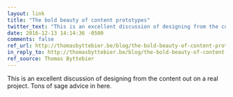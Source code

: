 ```yaml
---
layout: link
title: "The bold beauty of content prototypes"
twitter_text: "This is an excellent discussion of designing from the content out on a real project."
date: 2016-12-13 14:14:36 -0500
comments: false
ref_url: http://thomasbyttebier.be/blog/the-bold-beauty-of-content-prototypes
in_reply_to: http://thomasbyttebier.be/blog/the-bold-beauty-of-content-prototypes
ref_source: Thomas Byttebier
---
```


This is an excellent discussion of designing from the content out on a real project. Tons of sage advice in here.